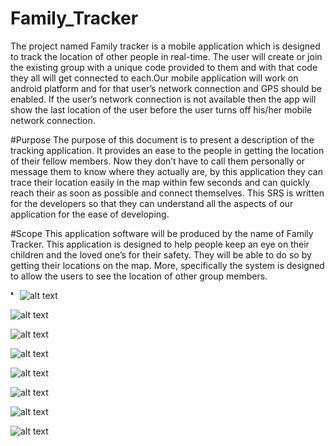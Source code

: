# Family_Tracker
The project named Family tracker is a mobile application which is designed to track the location of other people in real-time. The user will create or 
join the existing group with a unique code provided to them and with that code they all will get connected to each.Our mobile application will work on android 
platform and for that user’s network connection and GPS should be enabled. If the user’s network connection is not available then the app will show the last location 
of the user before the user turns off his/her mobile network connection. 



#Purpose
The purpose of this document is to present a description of the tracking application. 
It provides an ease to the people in getting the location of their fellow members. Now they don’t have to call them personally or message them to know where they 
actually are, by this application they can trace their location easily in the map within few seconds and can quickly reach their as soon as possible and connect 
themselves. This SRS is written for the developers so that they can understand all the aspects of our application for the ease of developing.



#Scope
This application 
software will be produced by the name of Family Tracker. This application is designed to help people keep an eye on their children and the loved one’s for their 
safety. They will be able to do so by getting their locations on the map. More, specifically the system is designed to allow the users to see the location of other 
group members.

<img src="https://github.com/harshalkhandelwal/Family_Tracker/blob/master/img1.png"
     alt="Markdown Monster icon"
     style="float: left; margin-right: 10px;" height = "8" width="5"/>

![alt text](https://github.com/harshalkhandelwal/Family_Tracker/blob/master/img1.png )

![alt text](https://github.com/harshalkhandelwal/Family_Tracker/blob/master/img2.png)

![alt text](https://github.com/harshalkhandelwal/Family_Tracker/blob/master/img3.png)

![alt text](https://github.com/harshalkhandelwal/Family_Tracker/blob/master/img4.png)

![alt text](https://github.com/harshalkhandelwal/Family_Tracker/blob/master/img5.png)

![alt text](https://github.com/harshalkhandelwal/Family_Tracker/blob/master/img6.png)

![alt text](https://github.com/harshalkhandelwal/Family_Tracker/blob/master/img7.png)

![alt text](https://github.com/harshalkhandelwal/Family_Tracker/blob/master/img8.png)
